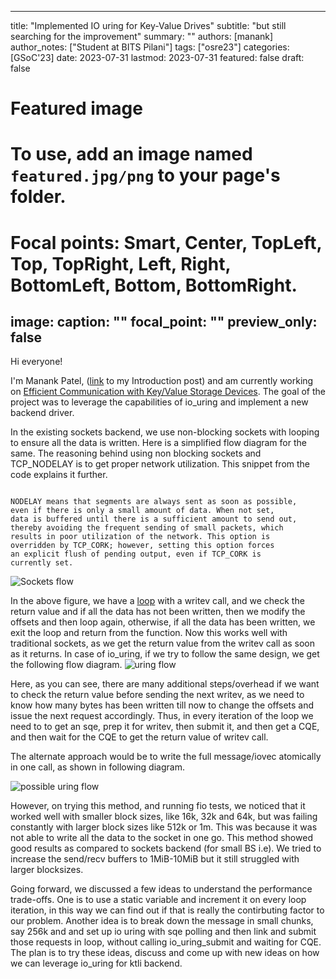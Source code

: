 

---
title: "Implemented IO uring for Key-Value Drives"
subtitle: "but still searching for the improvement"
summary: ""
authors: [manank]
author_notes: ["Student at BITS Pilani"]
tags: ["osre23"]
categories: [GSoC'23]
date: 2023-07-31
lastmod: 2023-07-31
featured: false
draft: false

# Featured image

# To use, add an image named `featured.jpg/png` to your page's folder.

# Focal points: Smart, Center, TopLeft, Top, TopRight, Left, Right, BottomLeft, Bottom, BottomRight.

image:
caption: ""
focal_point: ""
preview_only: false
---

Hi everyone! 

I'm Manank Patel, ([link](/report/osre23/ucsc/kvstore/20230526-manank) to my Introduction post) and am currently working on [Efficient Communication with Key/Value Storage Devices](/project/osre23/ucsc/kvstore). The goal of the project was to leverage the capabilities of io_uring and implement a new backend driver. 


In the existing sockets backend, we use non-blocking sockets with looping to ensure all the data is written. Here is a simplified flow diagram for the
same. The reasoning behind using non blocking sockets and TCP_NODELAY is to get proper network utilization. This snippet from the code explains it further.

```

NODELAY means that segments are always sent as soon as possible,
even if there is only a small amount of data. When not set,
data is buffered until there is a sufficient amount to send out,
thereby avoiding the frequent sending of small packets, which
results in poor utilization of the network. This option is
overridden by TCP_CORK; however, setting this option forces
an explicit flush of pending output, even if TCP_CORK is
currently set.

```
![Sockets flow](ktli_socket.png)


In the above figure, we have a [loop](https://gitlab.com/kinetic-storage/libkinetic/-/blob/manank/src/ktli_socket.c?ref_type=heads#L436) with a writev call, and we check the return value and if all the data has not been written, then we modify the
offsets and then loop again, otherwise, if all the data has been written, we exit the loop and return from the function. Now this works well with traditional sockets, as we get the return value from the writev call as soon as it returns. In case of io_uring, if we try to follow the same design, we get the
following flow diagram.
![uring flow](ktli_uring_nonb.png)

Here, as you can see, there are many additional steps/overhead if we want to check the return value before sending the 
next writev, as we need to know how many bytes has been written till now to change the offsets and issue 
the next request accordingly. Thus, in every iteration of the loop we need to to get an sqe, prep it for writev, then
submit it, and then get a CQE, and then wait for the CQE to get the return value of writev call.

The alternate approach would be to write the full message/iovec atomically in one call, as shown in following diagram.

![possible uring flow](ktli_uring_ideal.png)

However, on trying this method, and running fio tests, we noticed that it worked well with smaller block sizes, like
16k, 32k and 64k, but was failing constantly with larger block sizes like 512k or 1m. This was because it was not able to 
write all the data to the socket in one go. This method showed good results as compared to sockets backend (for small BS
i.e). We tried to increase the send/recv buffers to 1MiB-10MiB but it still struggled with larger blocksizes.

Going forward, we discussed a few ideas to understand the performance trade-offs. One is to use a static variable and increment it on
every loop iteration, in this way we can find out if that is really the contirbuting factor to our problem. Another idea
is to break down the message in small chunks, say 256k and and set up io uring with sqe polling and then link and submit
those requests in loop, without calling io_uring_submit and waiting for CQE. The plan is to try these ideas, discuss and
come up with new ideas on how we can leverage io_uring for ktli backend.


